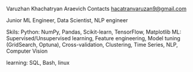 Varuzhan Khachatryan Araevich
Contacts
hacatranvaruzan9@gmail.com

Junior ML Engineer, Data Scientist, NLP engineer

Skils:
Python:
NumPy, Pandas, Scikit-learn, TensorFlow, Matplotlib
ML:
Supervised/Unsupervised learning, Feature engineering, Model tuning (GridSearch, Optuna), Cross-validation, Clustering, Time Series, NLP, Computer Vision

learning:
SQL, Bash, linux

